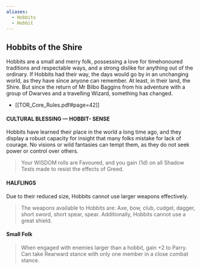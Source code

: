 ```yaml
---
aliases:
  - Hobbits
  - Hobbit
---
```


## Hobbits of the Shire
Hobbits are a small and merry folk, possessing a love for timehonoured traditions and respectable ways, and a strong dislike for anything out of the ordinary. If Hobbits had their way, the days would go by in an unchanging world, as they have since anyone can remember. At least, in their land, the Shire. But since the return of Mr Bilbo Baggins from his adventure with a group of Dwarves and a travelling Wizard, something has changed. 
 - [[TOR_Core_Rules.pdf#page=42]]

#### CULTURAL BLESSING — HOBBIT- SENSE 
Hobbits have learned their place in the world a long time ago, and they display a robust capacity for insight that many folks mistake for lack of courage. No visions or wild fantasies can tempt them, as they do not seek power or control over others. 
> Your WISDOM rolls are Favoured, and you gain (1d) on all Shadow Tests made to resist the effects of Greed.

#### HALFLINGS 
Due to their reduced size, Hobbits cannot use larger weapons effectively. 
> The weapons available to Hobbits are: Axe, bow, club, cudgel, dagger, short sword, short spear, spear. Additionally, Hobbits cannot use a great shield.


#### Small Folk
> When engaged with enemies larger than a hobbit, gain +2 to Parry. Can take Rearward stance with only one member in a close combat stance.